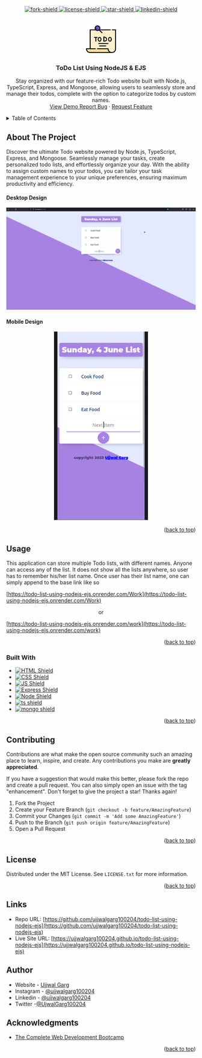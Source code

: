 <a name="readme-top" id="readme-top"></a>

<!-- Project Shields -->
<p align="center">
  <a href="https://github.com/ujjwalgarg100204/todo-list-using-nodejs-ejs/network/members"
  >
    <img
      src="https://img.shields.io/github/forks/ujjwalgarg100204/todo-list-using-nodejs-ejs.svg?style=for-the-badge"
      alt="fork-shield"
    />
  </a>
  <a
    href="https://github.com/ujjwalgarg100204/todo-list-using-nodejs-ejs/blob/master/LICENSE.txt"
  >
    <img
      src="https://img.shields.io/github/license/ujjwalgarg100204/todo-list-using-nodejs-ejs.svg?style=for-the-badge"
      alt="license-shield"
    />
  </a>
  <a href=" https://github.com/ujjwalgarg100204/todo-list-using-nodejs-ejs/stargazers">
    <img
      src="https://img.shields.io/github/stars/ujjwalgarg100204/todo-list-using-nodejs-ejs.svg?style=for-the-badge"
      alt="star-shield"
    />
  </a>
  <a href="https://linkedin.com/in/ujjwal-garg-3a5639243">
    <img
      src="https://img.shields.io/badge/-LinkedIn-black.svg?style=for-the-badge&logo=linkedin&colorB=555"
      alt="linkedin-shield"
    />
  </a>
</p>

<!-- Project Logo -->
<br />
<div align="center">
  <a href="#">
    <img
      src="./src/public/images/logo.png"
      alt="Logo"
      width="80"
      height="80"
      aria-label="Logo pic for the project"
    />
  </a>

  <h3 align="center">ToDo List Using NodeJS & EJS</h3>

  <p align="center" aria-label="Short Description of the project">
    Stay organized with our feature-rich Todo website built with Node.js, TypeScript, Express, and Mongoose, allowing users to seamlessly store and manage their todos, complete with the option to categorize todos by custom names.
    <br />
    <a
      href="https://todo-list-using-nodejs-ejs.onrender.com/"
      aria-label="Link to issues of github repo"
      >
      View Demo
      </a>
    <a
      href="https://github.com/ujjwalgarg100204/todo-list-using-nodejs-ejs/issues"
      aria-label="Link to issues of github repo"
      >Report Bug</a
    >
    ·
    <a
      href="https://github.com/ujjwalgarg100204/todo-list-using-nodejs-ejs/issues"
      aria-label="Link to issues of github repo"
      >Request Feature</a
    >
  </p>
</div>

<!-- TABLE OF CONTENTS -->
<details>
  <summary>Table of Contents</summary>
  <ol>
    <li>
      <a href="#about-the-project">About The Project</a>
      <ul>
        <li><a href="#built-with">Built With</a></li>
      </ul>
    </li>
    <li><a href="#usage">Usage</a></li>
    <li><a href="#contributing">Contributing</a></li>
    <li><a href="#license">License</a></li>
    <li><a href="#links">Links</a></li>
    <li><a href="#author">Author</a></li>
    <li><a href="#acknowledgments">Acknowledgments</a></li>
  </ol>
</details>

<!-- ABOUT THE PROJECT -->
<h2>About The Project</h2>
Discover the ultimate Todo website powered by Node.js, TypeScript, Express, and Mongoose. Seamlessly manage your tasks, create personalized todo lists, and effortlessly organize your day. With the ability to assign custom names to your todos, you can tailor your task management experience to your unique preferences, ensuring maximum productivity and efficiency.

#### Desktop Design

<p align="center">
  <img src="./screenshots/desktop-view.gif" alt="desktop view" width="600"  />
</p>

#### Mobile Design

<p align="center">
	<img src="./screenshots/mobile-view.gif" alt="mobile view" height="500" /> 
</p>

<p align="right">(<a href="#readme-top">back to top</a>)</p>

<!-- USAGE EXAMPLES -->

## Usage

This application can store multiple Todo lists, with different names. Anyone can access any of the list. It does not show all the lists anywhere, so user has to remember his/her list name.
Once user has their list name, one can simply append to the base link like so

[https://todo-list-using-nodejs-ejs.onrender.com/Work](https://todo-list-using-nodejs-ejs.onrender.com/Work)

<p align="center">or</p>

[https://todo-list-using-nodejs-ejs.onrender.com/work](https://todo-list-using-nodejs-ejs.onrender.com/work)

<p align="right">(<a href="#readme-top">back to top</a>)</p>

<!-- Built With -->

### Built With

<ul>
  <li>
    <a href="https://www.w3schools.com/html/html_intro.asp">
      <img
        src="https://img.shields.io/badge/HTML5-E34F26?style=for-the-badge&logo=html5&logoColor=white"
        alt="HTML Shield"
      />
    </a>
  </li>
  <li>
    <a href="https://www.w3schools.com/css/css_intro.asp">
      <img
        src="https://img.shields.io/badge/CSS3-1572B6?style=for-the-badge&logo=css3&logoColor=white"
        alt="CSS Shield"
      />
    </a>
  </li>
  <li>
    <a href="https://www.w3schools.com/js/js_intro.asp">
      <img
        src="https://img.shields.io/badge/JavaScript-323330?style=for-the-badge&logo=javascript&logoColor=F7DF1E"
        alt="JS Shield"
      />
    </a>
  </li>
  <li>
    <a href="https://expressjs.com/en/starter/hello-world.html">
      <img
        src="https://img.shields.io/badge/Express.js-404D59?style=for-the-badge"
        alt="Express Shield"
      />
    </a>
  </li>
  <li>
    <a href="https://nodejs.org/en/">
      <img
        src="https://img.shields.io/badge/Node.js-43853D?style=for-the-badge&logo=node.js&logoColor=white"
        alt="Node Shield"
      />
    </a>
  </li>
  <li>
    <a href="https://www.typescriptlang.org/">
      <img 
        src="https://img.shields.io/badge/TypeScript-007ACC?style=for-the-badge&logo=typescript&logoColor=white" 
        alt="ts shield" 
      />
    </a>
  </li>
  <li>
    <a href="https://www.mongodb.com/">
      <img 
        src="https://img.shields.io/badge/MongoDB-4EA94B?style=for-the-badge&logo=mongodb&logoColor=white" 
        alt="mongo shield" 
      />
    </a>
  </li>
  
</ul>
<p align="right">(<a href="#readme-top">back to top</a>)</p>

<!-- CONTRIBUTING -->

## Contributing

Contributions are what make the open source community such an amazing place to learn, inspire, and create. Any contributions you make are **greatly appreciated**.

If you have a suggestion that would make this better, please fork the repo and create a pull request. You can also simply open an issue with the tag "enhancement".
Don't forget to give the project a star! Thanks again!

1. Fork the Project
2. Create your Feature Branch (`git checkout -b feature/AmazingFeature`)
3. Commit your Changes (`git commit -m 'Add some AmazingFeature'`)
4. Push to the Branch (`git push origin feature/AmazingFeature`)
5. Open a Pull Request

<p align="right">(<a href="#readme-top">back to top</a>)</p>

<!-- LICENSE -->

## License

Distributed under the MIT License. See `LICENSE.txt` for more information.

<p align="right">(<a href="#readme-top">back to top</a>)</p>

## Links

-   Repo URL: [https://github.com/ujjwalgarg100204/todo-list-using-nodejs-ejs](https://github.com/ujjwalgarg100204/todo-list-using-nodejs-ejs)
-   Live Site URL: [https://ujjwalgarg100204.github.io/todo-list-using-nodejs-ejs](https://ujjwalgarg100204.github.io/todo-list-using-nodejs-ejs)

<!-- AUTHOR -->

## Author

-   Website - [Ujjwal Garg](https://github.com/ujjwalgarg100204)
-   Instagram - [@ujjwalgarg100204](https://www.instagram.com/ujjwalgarg100204/)
-   Linkedin - [@ujjwalgarg100204](https://www.linkedin.com/in/ujjwal-garg-3a5639243/)
-   Twitter -[@UjwalGarg100204](https://twitter.com/UjwalGarg100204)

<!-- ACKNOWLEDGMENTS -->

## Acknowledgments

-   [The Complete Web Development Bootcamp](https://www.udemy.com/course/the-complete-web-development-bootcamp/)

<p align="right">(<a href="#readme-top">back to top</a>)</p>

